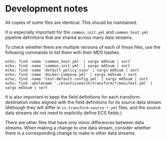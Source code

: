 # Development notes

All copies of some files are identical. This should be maintained.

It is especially important for the `common_init.yml` and `common_host.yml`
pipeline definitions that are shared across many data streams.

To check whether there are multiple versions of each of these files, use the
following commands to list them with their MD5 hashes.

```
echo; find -name 'common_host.yml' | xargs md5sum | sort
echo; find -name 'common_init.yml' | xargs md5sum | sort
echo; find -name 'default_policy.json' | xargs md5sum | sort
echo; find -name 'docker-compose.yml' | xargs md5sum | sort
echo; find -name 'test-default-config.yml' | xargs md5sum | sort
echo; find -wholename './elasticsearch/transform/*/manifest.yml' | xargs md5sum | sort
```

It is also important to keep the field definitions for each transform
destination index aligned with the field definitions for its source data
stream. (Although they will differ in `is-transform-source-*.yml` files, and
the source data streams do not need to explicitly define ECS fields.)

There are other files that have only minor differences between data streams.
When making a change to one data stream, consider whether there is a
corresponding change to make in other data streams.
